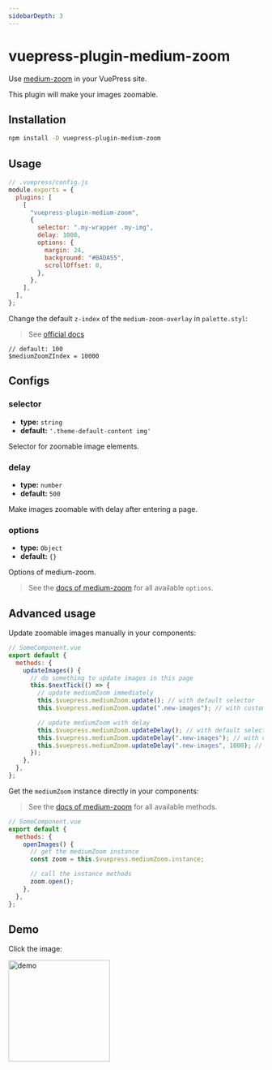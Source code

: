 ```yaml
---
sidebarDepth: 3
---
```


# vuepress-plugin-medium-zoom <GitHubLink repo="vuepress/vuepress-community"/>

Use [medium-zoom](https://github.com/francoischalifour/medium-zoom) in your VuePress site.

This plugin will make your images zoomable.

## Installation

```sh
npm install -D vuepress-plugin-medium-zoom
```

## Usage

```js
// .vuepress/config.js
module.exports = {
  plugins: [
    [
      "vuepress-plugin-medium-zoom",
      {
        selector: ".my-wrapper .my-img",
        delay: 1000,
        options: {
          margin: 24,
          background: "#BADA55",
          scrollOffset: 0,
        },
      },
    ],
  ],
};
```

Change the default `z-index` of the `medium-zoom-overlay` in `palette.styl`:

> See [official docs](https://vuepress.vuejs.org/config/#palette-styl)

```stylus
// default: 100
$mediumZoomZIndex = 10000
```

## Configs

### selector

- **type:** `string`
- **default:** `'.theme-default-content img'`

Selector for zoomable image elements.

### delay

- **type:** `number`
- **default:** `500`

Make images zoomable with delay after entering a page.

### options

- **type:** `Object`
- **default:** `{}`

Options of medium-zoom.

> See the [docs of medium-zoom](https://github.com/francoischalifour/medium-zoom#options) for all available `options`.

## Advanced usage

Update zoomable images manually in your components:

```js
// SomeComponent.vue
export default {
  methods: {
    updateImages() {
      // do something to update images in this page
      this.$nextTick(() => {
        // update mediumZoom immediately
        this.$vuepress.mediumZoom.update(); // with default selector
        this.$vuepress.mediumZoom.update(".new-images"); // with custom selector

        // update mediumZoom with delay
        this.$vuepress.mediumZoom.updateDelay(); // with default selector and delay
        this.$vuepress.mediumZoom.updateDelay(".new-images"); // with custom selector and default delay
        this.$vuepress.mediumZoom.updateDelay(".new-images", 1000); // with custom selector and delay
      });
    },
  },
};
```

Get the `mediumZoom` instance directly in your components:

> See the [docs of medium-zoom](https://github.com/francoischalifour/medium-zoom#methods) for all available methods.

```js
// SomeComponent.vue
export default {
  methods: {
    openImages() {
      // get the mediumZoom instance
      const zoom = this.$vuepress.mediumZoom.instance;

      // call the instance methods
      zoom.open();
    },
  },
};
```

## Demo

Click the image:

<img src="/logo/600x600.png" alt="demo" width="200"/>
